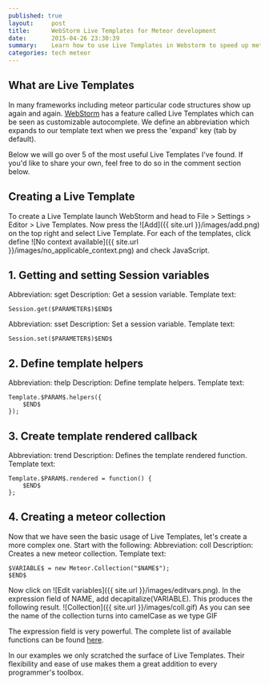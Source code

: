 ```yaml
---
published: true
layout:     post
title:      WebStorm Live Templates for Meteor development
date:       2015-04-26 23:30:39
summary:    Learn how to use Live Templates in Webstorm to speed up meteor development.
categories: tech meteor
---
```

## What are Live Templates
 
In many frameworks including meteor particular code structures show up again and again. [WebStorm](https://www.jetbrains.com/webstorm/) has a feature called Live Templates which can be seen as customizable autocomplete. We define an abbreviation which expands to our template text when we press the 'expand' key (tab by default).
 
Below we will go over 5 of the most useful Live Templates I've found. If you'd like to share your own, feel free to do so in the comment section below.
 
## Creating a Live Template
To create a Live Template launch WebStorm and head to File > Settings > Editor > Live Templates. Now press the ![Add]({{ site.url }}/images/add.png) on the top right and select Live Template. For each of the templates, click define ![No context available]({{ site.url }}/images/no_applicable_context.png) and check JavaScript.
 
## 1. Getting and setting Session variables
Abbreviation: sget
Description: Get a session variable.
Template text:
```
Session.get($PARAMETER$)$END$
```

Abbreviation: sset
Description: Set a session variable.
Template text:
```
Session.set($PARAMETER$)$END$
```
 
## 2. Define template helpers
Abbreviation: thelp
Description: Define template helpers.
Template text:
```
Template.$PARAM$.helpers({
    $END$
});
```
 
## 3. Create template rendered callback
Abbreviation: trend
Description: Defines the template rendered function.
Template text:
```
Template.$PARAM$.rendered = function() {
    $END$
};
```

## 4. Creating a meteor collection
Now that we have seen the basic usage of Live Templates, let's create a more complex one. Start with the following:
Abbreviation: coll
Description: Creates a new meteor collection.
Template text:
```
$VARIABLE$ = new Meteor.Collection("$NAME$");
$END$
```

Now click on ![Edit variables]({{ site.url }}/images/editvars.png). In the expression field of NAME, add decapitalize(VARIABLE). This produces the following result.
![Collection]({{ site.url }}/images/coll.gif)
As you can see the name of the collection turns into camelCase as we type
GIF

The expression field is very powerful. The complete list of available functions can be found [here](https://www.jetbrains.com/webstorm/help/live-templates-2.html#d373781e466).

In our examples we only scratched the surface of Live Templates. Their flexibility and ease of use makes them a great addition to every programmer's toolbox.
